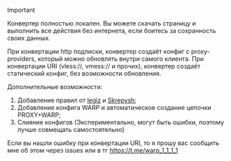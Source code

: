> [!IMPORTANT]
> Конвертер полностью локален. Вы можете скачать страницу и выполнить все действия без интернета, если боитесь за сохранность своих данных.

При конвертации http подписки, конвертер создаёт конфиг с proxy-providers, который можно обновлять внутри самого клиента.
При конвертации URI (vless://, vmess:// и прочих), конвертер создаёт статический конфиг, без возможности обновления.

Дополнительные возможности:
1) Добавление правил от [legiz](https://github.com/legiz-ru/mihomo-rule-sets) и [Skrepysh](https://github.com/Skrepysh/mihomo-rulesets);
2) Добавление конфига WARP и автоматическое создание цепочки PROXY+WARP;
3) Слияние конфигов (Экспериментально, могут быть ошибки, поэтому лучше совмещать самостоятельно)

Если вы нашли ошибку при конвертации URI, то я прошу вас сообщить мне об этом через issues или в тг https://t.me/warp_1_1_1_1 
